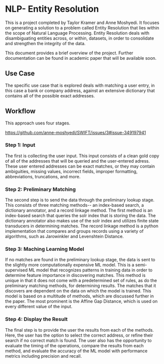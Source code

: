 # NLP- Entity Resolution
This is a project completed by Taylor Kramer and Anne Moshyedi. It focuses on generating a solution to a problem called Entity Resolution that lies within the scope of Natural Language Processing. Entity Resolution deals with disambiguating entities across, or within, datasets, in order to consolidate and strengthen the integrity of the data.

This document provides a brief overview of the project. Further documentation can be found in academic paper that will be available soon.

## Use Case
The specific use case that is explored deals with matching a user entry, in this case a bank or company address, against an extensive dictionary that contains all of the possible exact addresses. 
## Workflow
This approach uses four stages. 

https://github.com/anne-moshyedi/SWIFT/issues/3#issue-349197941

### Step 1: Input
The first is collecting the user input. This input consists of a clean gold copy of all of the addresses that will be queried and the user-entered adress. These user entered addresses can be exact matches, or they may contain ambiguities, missing values, incorrect fields, improper formatting, abbreviations, truncations, and more.
### Step 2: Preliminary Matching
The second step is to send the data through the preliminary lookup stage. This consists of three matching methods-- an index-based search, a dictionary annotator, and a record linkage method. The first method is an index-based search that queries the solr index that is storing the data. The dictionary annotator also makes use of the solr index and utilizes finite state transducers in determining matches. The record linkage method is a python implementation that compares and groups records using a variety of algorithms, such as Jarowinkler and Levenshtein Distance.
### Step 3: Maching Learning Model
If no matches are found in the preliminary lookup stage, the data is sent to the slightly more computationally expensive ML model. This is a semi-supervised ML model that recognizes patterns in training data in order to determine feature importance in discovering matches. This method is unique in that it does not come with a predetermined set of rules, as do the preliminary matching methods, for determining results. The matches that it discovers are dependent on the data on which the model is trained. This model is based on a multitude of methods, which are discussed further in the paper. The most prominent is the Affine Gap Distance, which is used on every different value of the input.
### Step 4: Display the Result
The final step is to provide the user the results from each of the methods. Here, the user has the option to select the correct address, or refine their search if no correct match is found. The user also has the opportunity to evaluate the timing of the operations, compare the results from each method, and evaluate the accuracy of the ML model with performance metrics including precision and recall.
